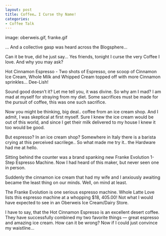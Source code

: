 ```yaml
---
layout: post
title: Coffee… I Curse thy Name!
categories:
- Coffee Talk
---
```

image: oberweis.gif, franke.gif

… And a collective gasp was heard across the Blogsphere…

Can it be true, did he just say… Yes friends, tonight I curse the very Coffee I love. And why you may ask?

Hot Cinnamon Espresso - Two shots of Espresso, one scoop of Cinnamon Ice Cream, Whole Milk and Whipped Cream topped off with more Cinnamon sprinkles… Dee-Lish!

Sound good doesn’t it? Let me tell you, it was divine. So why am I mad? I am mad at myself for straying from my diet. Some sacrifices must be made for the pursuit of coffee, this was one such sacrifice.

Now you might be thinking, big deal.. coffee from an ice cream shop. And I admit, I was skeptical at first myself. Sure I knew the ice cream would be out of this world, and since I get their milk delivered to my house I knew it too would be good.

But espresso? In an ice cream shop? Somewhere in Italy there is a barista crying at this perceived sacrilege.. So what made me try it.. the Hardware had me at hello.

Sitting behind the counter was a brand spanking new Franke Evolution 1-Step Espresso Machine. Now I had heard of this maker, but never seen one in person.

Suddenly the cinnamon ice cream that had my wife and I anxiously awaiting became the least thing on our minds. Well, on mind at least.

The Franke Evolution is one serious espresso machine. Whole Latte Love lists this espresso machine at a whopping $18, 405.00! Not what I would have expected to see in an Oberweis Ice Cream/Dairy Store.

I have to say, that the Hot Cinnamon Espresso is an excellent desert coffee. They have successfully combined my two favorite things — great espresso and amazing ice cream. How can it be wrong? Now if I could just convince my waistline…